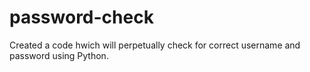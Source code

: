 # password-check
Created a code hwich will perpetually check for correct username and password using Python.
